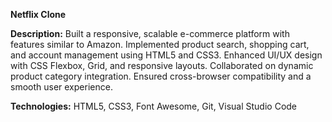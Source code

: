**Netflix Clone**

**Description:**
 Built a responsive, scalable e-commerce platform with features similar to Amazon.
 Implemented product search, shopping cart, and account management using HTML5 and CSS3.
 Enhanced UI/UX design with CSS Flexbox, Grid, and responsive layouts.
 Collaborated on dynamic product category integration.
 Ensured cross-browser compatibility and a smooth user experience.

**Technologies:** HTML5, CSS3, Font Awesome, Git, Visual Studio Code
